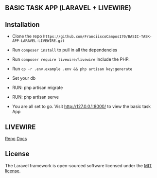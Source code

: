 ## BASIC TASK APP (LARAVEL + LIVEWIRE)

## Installation
- Clone the repo `https://github.com/FranciiscoCampos170/BASIC-TASK-APP-LARAVEL-LIVEWIRE.git`
- Run `composer install` to pull in all the dependencies
- Run `composer require livewire/livewire` Include the PHP.
- Run `cp -r .env.example .env && php artisan key:generate`
- Set your db
- RUN: php artisan migrate
- RUN: php artisan serve

- You are all set to go. Visit http://127.0.0.1:8000/ to view the basic task App

## LIVEWIRE

[Repo](https://github.com/livewire/livewire)
[Docs](https://laravel-livewire.com/docs/quickstart)

## License

The Laravel framework is open-sourced software licensed under the [MIT license](https://opensource.org/licenses/MIT).
